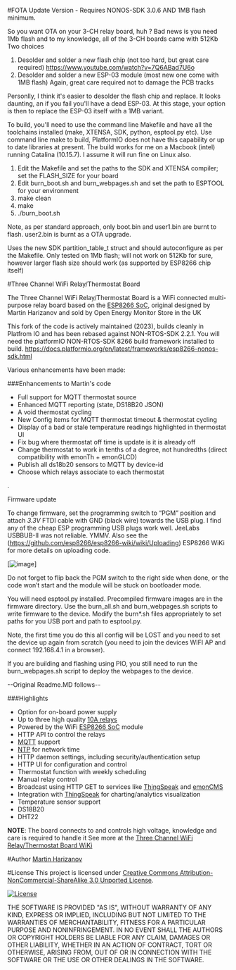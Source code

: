 #FOTA Update Version - Requires NONOS-SDK 3.0.6 AND 1MB flash minimum.

So you want OTA on your 3-CH relay board, huh ?
Bad news is you need 1Mb flash and to my knowledge, all of the 3-CH boards came with 512Kb
Two choices
1) Desolder and solder a new flash chip (not too hard, but great care required)
	https://www.youtube.com/watch?v=7Q6ABad7U6o
2) Desolder and solder a new ESP-03 module (most new one come with 1MB flash)
Again, great care required not to damage the PCB tracks

Personlly, I think it's easier to desolder the flash chip and replace. It looks daunting, an if you fail you'll have a dead ESP-03.
At this stage, your option is then to replace the ESP-03 itself with a 1MB variant.

To build, you'll need to use the command line Makefile and have all the toolchains installed (make, XTENSA, SDK, python, esptool.py etc).
Use command line make to build, PlatformIO does not have this capability or up to date libraries at present.
The build works for me on a Macbook (intel) running Catalina (10.15.7). I assume it will run fine on Linux also.

1) Edit the Makefile and set the paths to the SDK and XTENSA compiler; set the FLASH_SIZE for your board
2) Edit burn_boot.sh and burn_webpages.sh and set the path to ESPTOOL for your environment 
3) make clean
4) make
5) ./burn_boot.sh

Note, as per standard approach, only boot.bin and user1.bin are burnt to flash. 
user2.bin is burnt as a OTA upgrade.


Uses the new SDK partition_table_t struct and should autoconfigure as per the Makefile.
Only tested on 1Mb flash; will not work on 512Kb for sure, however larger flash size should work (as supported by ESP8266 chip itself)


#Three Channel WiFi Relay/Thermostat Board

The Three Channel WiFi Relay/Thermostat Board is a WiFi connected multi-purpose relay board based on the [ESP8266 SoC], original designed by Martin Harizanov and sold by Open Energy Monitor Store in the UK

This fork of the code is actively maintained (2023), builds cleanly in Platfrom IO and has been rebased against NON-RTOS-SDK 2.2.1.
You will need the platformIO NON-RTOS-SDK 8266 build framework installed to build. https://docs.platformio.org/en/latest/frameworks/esp8266-nonos-sdk.html


Various enhancements have been made:

###Enhancements to Martin's code
- Full support for MQTT thermostat source
- Enhanced MQTT reporting (state, DS18B20 JSON)
- A void thermostat cycling 
- New Config items for MQTT thermostat timeout & thermostat cycling
- Display of a bad or stale temperature readings highlighted in thermostat UI
- Fix bug where thermostat off time is update is it is already off
- Change thermostat to work in tenths of a degree, not hundredths (direct compatibility with emonTh + emonGLCD)
- Publish all ds18b20 sensors to MQTT by device-id
- Choose which relays associate to each thermostat

.

Firmware update

To change firmware, set the programming switch to “PGM” position and attach *3.3V* FTDI cable with GND (black wire) towards the USB plug.
I find any of the cheap ESP programming USB plugs work well. JeeLabs USBBUB-II was not reliable. YMMV.
Also see the (https://github.com/esp8266/esp8266-wiki/wiki/Uploading) ESP8266 WiKi for more details on uploading code.

[![image](https://harizanov.com/wp-content/uploads/2015/02/esp8266-board-firmware-update-mode-300x225.jpg)]

Do not forget to flip back the PGM switch to the right side when done, or the code won’t start and the module will be stuck on bootloader mode.

You will need esptool.py installed.
Precompiled firmware images are in the firmware directory. Use the burn_all.sh and burn_webpages.sh scripts to write firmware to the device.
Modify the burn*.sh files appropriately to set paths for you USB port and path to esptool.py.

Note, the first time you do this all config will be LOST and you need to set the device up again from scratch (you need to join the devices WIFI AP and connect 192.168.4.1 in a browser).

If you are building and flashing using PIO, you still need to run the burn_webpages.sh script to deploy the webpages to the device.



--Original Readme.MD follows--

###Highlights

- Option for on-board power supply
- Up to three high quality [10A relays]
- Powered by the WiFi [ESP8266 SoC] module
- HTTP API to control the relays
- [MQTT] support
- [NTP] for network time
- HTTP daemon settings, including security/authentication setup
- HTTP UI for configuration and control
 - Thermostat function with weekly scheduling
 - Manual relay control
- Broadcast using HTTP GET to services like [ThingSpeak] and [emonCMS]
- Integration with [ThingSpeak] for charting/analytics visualization
- Temperature sensor support
 - DS18B20
 - DHT22

**NOTE**: The board connects to and controls high voltage, knowledge and care is required to handle it
See more at the [Three Channel WiFi Relay/Thermostat Board WiKi]

#Author
[Martin Harizanov]

#License
This project is licensed under [Creative Commons Attribution-NonCommercial-ShareAlike 3.0 Unported License]. 

[![License](http://i.creativecommons.org/l/by-nc-sa/3.0/88x31.png)](http://creativecommons.org/licenses/by-nc-sa/3.0/)

THE SOFTWARE IS PROVIDED "AS IS", WITHOUT WARRANTY OF ANY KIND, EXPRESS OR IMPLIED, INCLUDING BUT NOT LIMITED TO THE WARRANTIES OF MERCHANTABILITY, FITNESS FOR A PARTICULAR PURPOSE AND NONINFRINGEMENT. IN NO EVENT SHALL THE AUTHORS OR COPYRIGHT HOLDERS BE LIABLE FOR ANY CLAIM, DAMAGES OR OTHER LIABILITY, WHETHER IN AN ACTION OF CONTRACT, TORT OR OTHERWISE, ARISING FROM, OUT OF OR IN CONNECTION WITH THE SOFTWARE OR THE USE OR OTHER DEALINGS IN THE SOFTWARE.

[Creative Commons Attribution-NonCommercial-ShareAlike 3.0 Unported License]: http://creativecommons.org/licenses/by-nc-sa/3.0/
[Three Channel WiFi Relay/Thermostat Board WiKi]: http://harizanov.com/wiki/wiki-home/three-channel-wifi-relaythermostat-board/
[emonCMS]: http://emoncms.org 
[ThingSpeak]: http://thingspeak.com
[10A relays]: http://www.te.com/catalog/pn/en/3-1393239-6
[ESP8266 SoC]: https://espressif.com/en/products/esp8266/
[MQTT]: http://en.wikipedia.org/wiki/MQTT
[NTP]: http://en.wikipedia.org/wiki/Network_Time_Protocol
[Martin Harizanov]:http://harizanov.com/
[@mharizanov]:http://twitter.com/mharizanov
